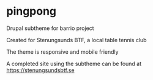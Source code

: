 # pingpong
Drupal subtheme for barrio project

Created for Stenungsunds BTF, a local table tennis club

The theme is responsive and mobile friendly

A completed site using the subtheme can be found at https://stenungsundsbtf.se
